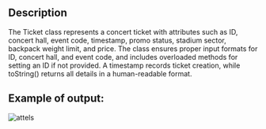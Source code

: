 ## Description
The Ticket class represents a concert ticket with attributes such as ID, concert hall, event code, timestamp, promo status, stadium sector, backpack weight limit, and price. The class ensures proper input formats for ID, concert hall, and event code, and includes overloaded methods for setting an ID if not provided. A timestamp records ticket creation, while toString() returns all details in a human-readable format.
## Example of output:
![attels](https://github.com/user-attachments/assets/88d36c14-efec-41c9-9365-1ccfd41b64fe)

